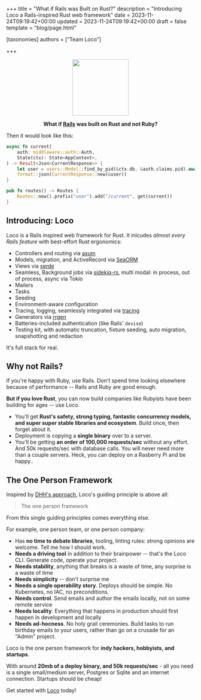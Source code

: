 +++
title = "What if Rails was Built on Rust?"
description = "Introducing Loco a Rails-inspired Rust web framework"
date = 2023-11-24T09:19:42+00:00
updated = 2023-11-24T09:19:42+00:00
draft = false
template = "blog/page.html"

[taxonomies]
authors = ["Team Loco"]

+++

<center>
<img width="150" src="/images/logo.png"/> 


**What if [Rails](https://rubyonrails.org) was built on Rust and not Ruby?**
</center>



Then it would look like this:

```rust
async fn current(
    auth: middleware::auth::Auth,
    State(ctx): State<AppContext>,
) -> Result<Json<CurrentResponse>> {
    let user = users::Model::find_by_pid(&ctx.db, &auth.claims.pid).await?;
    format::json(CurrentResponse::new(&user))
}

pub fn routes() -> Routes {
    Routes::new().prefix("user").add("/current", get(current))
}

```

## Introducing: Loco

Loco is a Rails inspired web framework for Rust. It inlcudes _almost every Rails feature_ with best-effort Rust ergonomics:

* Controllers and routing via [axum](https://github.com/tokio-rs/axum)
* Models, migration, and ActiveRecord via [SeaORM](https://www.sea-ql.org/SeaORM/)
* Views via [serde](https://serde.rs/json.html)
* Seamless, Background jobs via [sidekiq-rs](https://github.com/film42/sidekiq-rs), multi modal: in process, out of process, async via Tokio
* Mailers
* Tasks
* Seeding
* Environment-aware configuration
* Tracing, logging, seamlessly integrated via [tracing](https://docs.rs/tracing)
* Generators via [rrgen](https://github.com/jondot/rrgen)
* Batteries-included authentication (like Rails' `devise`)
* Testing kit, with automatic truncation, fixture seeding, auto migration, snapshotting and redaction

It's full stack for real.

## Why not Rails?

If you're happy with Ruby, use Rails. Don't spend time looking elsewhere because of performance -- Rails and Ruby are good enough.

**But if you love Rust**, you can now build companies like Rubyists have been building for ages -- use Loco.

* You'll get **Rust's safety, strong typing, fantastic concurrency models, and super super stable libraries and ecosystem**. Build once, then forget about it.
* Deployment is copying a **single binary** over to a server.
* You'll be getting **an order of 100,000 requests/sec** without any effort. And 50k requests/sec with database calls. You will never need more than a couple servers. Heck, you can deploy on a Rasberry Pi and be happy..

## The One Person Framework

Inspired by [DHH's approach](https://world.hey.com/dhh/the-one-person-framework-711e6318), Loco's guiding principle is above all:

> The one person framework

From this single guiding principles comes everything else.

For example, one person team, or one person company:


* Has **no time to debate libraries**, tooling, linting rules: strong opinions are welcome. Tell me how I should work.
* **Needs a driving tool** in addition to their brainpower -- that's the Loco CLI. Generate code, operate your project.
* **Needs stability**, anything that breaks is a waste of time, any surprise is a waste of time
* **Needs simplicity** -- don't surprise me
* **Needs a single operability story**. Deploys should be simple. No Kubernetes, no IAC, no preconditions.
* **Needs control**. Send emails and author the emails locally, not on some remote service
* **Needs locality**. Everything that happens in production should first happen in development and locally
* **Needs ad-hocness**. No holy grail ceremonies. Build tasks to run birthday emails to your users, rather than go on a crusade for an "Admin" project.

Loco is the one person framework for **indy hackers, hobbyists, and startups**.

With around **20mb of a deploy binary, and 50k requests/sec** - all you need is a single small/medium server, Postgres or Sqlite and an internet connection. Startups should be cheap!


Get started with [Loco](https://loco.rs) today!
